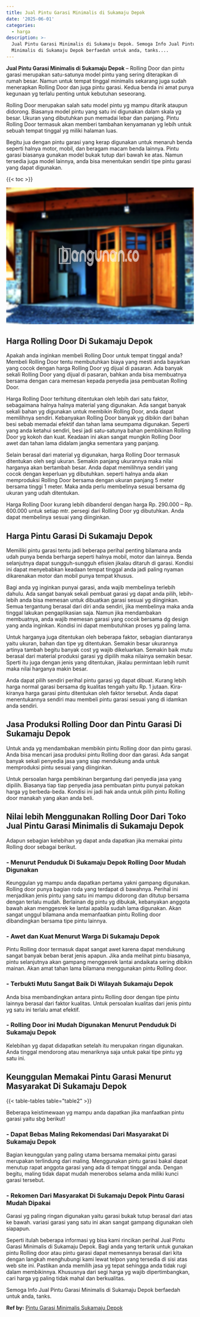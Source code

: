 ```yaml
---
title: Jual Pintu Garasi Minimalis di Sukamaju Depok
date: '2025-06-01'
categories:
  - harga
description: >-
  Jual Pintu Garasi Minimalis di Sukamaju Depok. Semoga Info Jual Pintu Garasi
  Minimalis di Sukamaju Depok berfaedah untuk anda, tanks....
---
```


**Jual Pintu Garasi Minimalis di Sukamaju Depok** – Rolling Door dan pintu garasi merupakan satu-satunya model pintu yang sering diterapkan di rumah besar. Namun untuk tempat tinggal minimalis sekarang juga sudah menerapkan Rolling Door dan juga pintu garasi. Kedua benda ini amat punya kegunaan yg terlalu penting untuk kebutuhan seseorang.

Rolling Door merupakan salah satu model pintu yg mampu ditarik ataupun didorong. Biasanya model pintu yang satu ini digunakan dalam skala yg besar. Ukuran yang dibutuhkan pun memadai lebar dan panjang. Pintu Rolling Door termasuk akan memberi tambahan kenyamanan yg lebih untuk sebuah tempat tinggal yg miliki halaman luas.

Begitu jua dengan pintu garasi yang kerap digunakan untuk menaruh benda seperti halnya motor, mobil, dan beragam macam benda lainnya. Pintu garasi biasanya gunakan model bukak tutup dari bawah ke atas. Namun tersedia juga model lainnya, anda bisa menentukan sendiri tipe pintu garasi yang dapat digunakan.

{{< toc >}}

![Jual Pintu Garasi Minimalis di Sukamaju Depok](/images/pintu-garasi-62.png)

## Harga Rolling Door Di Sukamaju Depok

Apakah anda inginkan membeli Rolling Door untuk tempat tinggal anda? Membeli Rolling Door tentu membutuhkan biaya yang mesti anda bayarkan yang cocok dengan harga Rolling Door yg dijual di pasaran. Ada banyak sekali Rolling Door yang dijual di pasaran, bahkan anda bisa membuatnya bersama dengan cara memesan kepada penyedia jasa pembuatan Rolling Door.

Harga Rolling Door terhitung ditentukan oleh lebih dari satu faktor, sebagaimana halnya halnya material yang digunakan. Ada sangat banyak sekali bahan yg digunakan untuk membikin Rolling Door, anda dapat memilihnya sendiri. Kebanyakan Rolling Door banyak yg dibikin dari bahan besi sebab memadai efektif dan tahan lama seumpama digunakan. Seperti yang anda ketahui sendiri, besi jadi satu-satunya bahan pembikinan Rolling Door yg kokoh dan kuat. Keadaan ini akan sangat mungkin Rolling Door awet dan tahan lama didalam jangka sementara yang panjang.

Selain berasal dari material yg digunakan, harga Rolling Door termasuk ditentukan oleh segi ukuran. Semakin panjang ukurannya maka nilai harganya akan bertambah besar. Anda dapat memilihnya sendiri yang cocok dengan keperluan yg dibutuhkan. seperti halnya anda akan memproduksi Rolling Door bersama dengan ukuran panjang 5 meter bersama tinggi 1 meter. Maka anda perlu membelinya sesuai bersama dg ukuran yang udah ditentukan.

Harga Rolling Door kurang lebih dibanderol dengan harga Rp. 290.000 – Rp. 600.000 untuk setiap mtr. persegi dari Rolling Door yg dibutuhkan. Anda dapat membelinya sesuai yang diinginkan.

## Harga Pintu Garasi Di Sukamaju Depok

Memiliki pintu garasi tentu jadi beberapa perihal penting bilamana anda udah punya benda berharga seperti halnya mobil, motor dan lainnya. Benda selanjutnya dapat sungguh-sungguh efisien jikalau ditaruh di garasi. Kondisi ini dapat menyebabkan keadaan tempat tinggal anda jadi paling nyaman dikarenakan motor dan mobil punya tempat khusus.

Bagi anda yg inginkan punyai garasi, anda wajib membelinya terlebih dahulu. Ada sangat banyak sekali pembuat garasi yg dapat anda pilih, lebih-lebih anda bisa memesan untuk dibuatkan garasi sesuai yg diinginkan. Semua tergantung berasal dari diri anda sendiri, jika membelinya maka anda tinggal lakukan pengaplikasian saja. Namun jika mendambakan membuatnya, anda wajib memesan garasi yang cocok bersama dg design yang anda inginkan. Kondisi ini dapat membutuhkan proses yg paling lama.

Untuk harganya juga ditentukan oleh beberapa faktor, sebagian diantaranya yaitu ukuran, bahan dan tipe yg ditentukan. Semakin besar ukurannya artinya tambah begitu banyak cost yg wajib dikeluarkan. Semakin baik mutu berasal dari material produksi garasi yg dipilih maka nilainya semakin besar. Sperti itu juga dengan jenis yang ditentukan, jikalau permintaan lebih rumit maka nilai harganya makin besar.

Anda dapat pilih sendiri perihal pintu garasi yg dapat dibuat. Kurang lebih harga normal garasi bersama dg kualitas tengah yaitu Rp. 1 jutaan. Kira-kiranya harga garasi pintu ditentukan oleh faktor tersebut. Anda dapat menentukannya sendiri mau membeli pintu garasi sesuai yang di idamkan anda sendiri.

## Jasa Produksi Rolling Door dan Pintu Garasi Di Sukamaju Depok

Untuk anda yg mendambakan membikin pintu Rolling door dan pintu garasi. Anda bisa mencari jasa produksi pintu Rolling door dan garasi. Ada sangat banyak sekali penyedia jasa yang siap mendukung anda untuk memproduksi pintu sesuai yang diinginkan.

Untuk persoalan harga pembikinan bergantung dari penyedia jasa yang dipilih. Biasanya tiap tiap penyedia jasa pembuatan pintu punyai patokan harga yg berbeda-beda. Kondisi ini jadi hak anda untuk pilih pintu Rolling door manakah yang akan anda beli.

## Nilai lebih Menggunakan Rolling Door Dari Toko Jual Pintu Garasi Minimalis di Sukamaju Depok

Adapun sebagian kelebihan yg dapat anda dapatkan jika memakai pintu Rolling door sebagai berikut.

### \- Menurut Penduduk Di Sukamaju Depok Rolling Door Mudah Digunakan

Keunggulan yg mampu anda dapatkan pertama yakni gampang digunakan. Rolling door punya bagian roda yang terdapat di bawahnya. Perihal ini menjadikan jenis pintu yang satu ini mampu didorong dan ditutup bersama dengan terlalu mudah. Berlainan dg pintu yg dibukak, kebanyakan anggota bawah akan menggesrek ke lantai apabila sudah lama digunakan. Akan sangat unggul bilamana anda memanfaatkan pintu Rolling door dibandingkan bersama tipe pintu lainnya.

### \- Awet dan Kuat Menurut Warga Di Sukamaju Depok

Pintu Rolling door termasuk dapat sangat awet karena dapat mendukung sangat banyak beban berat jenis apapun. Jika anda melihat pintu biasanya, pintu selanjutnya akan gampang menggesrek lantai andaikata sering dibikin mainan. Akan amat tahan lama bilamana menggunakan pintu Rolling door.

### \- Terbukti Mutu Sangat Baik Di Wilayah Sukamaju Depok

Anda bisa membandingkan antara pintu Rolling door dengan tipe pintu lainnya berasal dari faktor kualitas. Untuk persoalan kualitas dari jenis pintu yg satu ini terlalu amat efektif.

### \- Rolling Door ini Mudah Digunakan Menurut Penduduk Di Sukamaju Depok

Kelebihan yg dapat didapatkan setelah itu merupakan ringan digunakan. Anda tinggal mendorong atau menariknya saja untuk pakai tipe pintu yg satu ini.

## Keunggulan Memakai Pintu Garasi Menurut Masyarakat Di Sukamaju Depok

{{< table-tables table="table2" >}}

Beberapa keistimewaan yg mampu anda dapatkan jika manfaatkan pintu garasi yaitu sbg berikut!

### \- Dapat Bebas Maling Rekomendasi Dari Masyarakat Di Sukamaju Depok

Bagian keunggulan yang paling utama bersama memakai pintu garasi merupakan terlindung dari maling. Menggunakan pintu garasi bakal dapat menutup rapat anggota garasi yang ada di tempat tinggal anda. Dengan begitu, maling tidak dapat mudah menerobos selama anda miliki kunci garasi tersebut.

### \- Rekomen Dari Masyarakat Di Sukamaju Depok Pintu Garasi Mudah Dipakai

Garasi yg paling ringan digunakan yaitu garasi bukak tutup berasal dari atas ke bawah. variasi garasi yang satu ini akan sangat gampang digunakan oleh siapapun.

Seperti itulah beberapa informasi yg bisa kami rincikan perihal Jual Pintu Garasi Minimalis di Sukamaju Depok. Bagi anda yang tertarik untuk gunakan pintu Rolling door atau pintu garasi dapat memesannya berasal dari kita dengan langkah menghubungi kami lewat telpon yang tersedia di sisi atas web site ini. Pastikan anda memilih jasa yg tepat sehingga anda tidak rugi dalam membikinnya. Khususnya dari segi harga yg wajib dipertimbangkan, cari harga yg paling tidak mahal dan berkualitas.

Semoga Info Jual Pintu Garasi Minimalis di Sukamaju Depok berfaedah untuk anda, tanks.

**Ref by:** [Pintu Garasi Minimalis Sukamaju Depok](https://id.wikipedia.org/wiki/Pintu)
